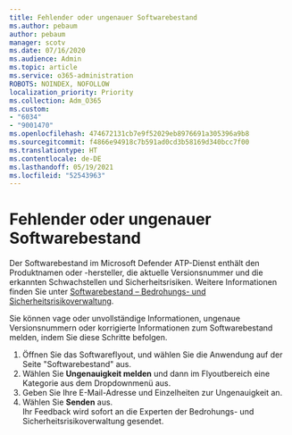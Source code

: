 ```yaml
---
title: Fehlender oder ungenauer Softwarebestand
ms.author: pebaum
author: pebaum
manager: scotv
ms.date: 07/16/2020
ms.audience: Admin
ms.topic: article
ms.service: o365-administration
ROBOTS: NOINDEX, NOFOLLOW
localization_priority: Priority
ms.collection: Adm_O365
ms.custom:
- "6034"
- "9001470"
ms.openlocfilehash: 474672131cb7e9f52029eb8976691a305396a9b8
ms.sourcegitcommit: f4866e94918c7b591ad0cd3b58169d340bcc7f00
ms.translationtype: HT
ms.contentlocale: de-DE
ms.lasthandoff: 05/19/2021
ms.locfileid: "52543963"
---
```

# <a name="software-inventory-is-missing-or-inaccurate"></a>Fehlender oder ungenauer Softwarebestand

Der Softwarebestand im Microsoft Defender ATP-Dienst enthält den Produktnamen oder -hersteller, die aktuelle Versionsnummer und die erkannten Schwachstellen und Sicherheitsrisiken. Weitere Informationen finden Sie unter [Softwarebestand – Bedrohungs- und Sicherheitsrisikoverwaltung](/windows/security/threat-protection/microsoft-defender-atp/tvm-software-inventory).

Sie können vage oder unvollständige Informationen, ungenaue Versionsnummern oder korrigierte Informationen zum Softwarebestand melden, indem Sie diese Schritte befolgen.  

1. Öffnen Sie das Softwareflyout, und wählen Sie die Anwendung auf der Seite "Softwarebestand" aus.
2. Wählen Sie **Ungenauigkeit melden** und dann im Flyoutbereich eine Kategorie aus dem Dropdownmenü aus.
3. Geben Sie Ihre E-Mail-Adresse und Einzelheiten zur Ungenauigkeit an.
4. Wählen Sie **Senden** aus.</br>
    Ihr Feedback wird sofort an die Experten der Bedrohungs- und Sicherheitsrisikoverwaltung gesendet.